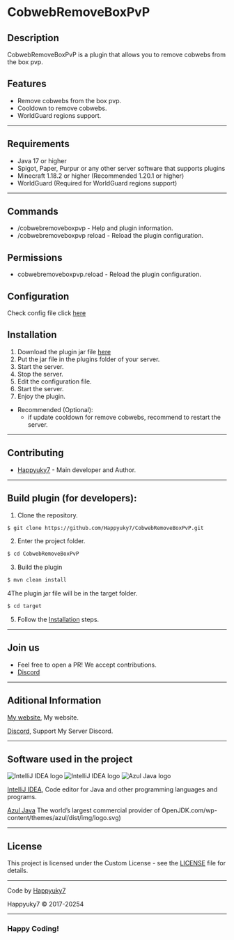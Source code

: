 # CobwebRemoveBoxPvP

## Description

CobwebRemoveBoxPvP is a plugin that allows you to remove cobwebs from the box pvp.

## Features
- Remove cobwebs from the box pvp.
- Cooldown to remove cobwebs.
- WorldGuard regions support.

---

## Requirements
- Java 17 or higher
- Spigot, Paper, Purpur or any other server software that supports plugins
- Minecraft 1.18.2 or higher (Recommended 1.20.1 or higher)
- WorldGuard (Required for WorldGuard regions support)

---

## Commands
- /cobwebremoveboxpvp - Help and plugin information.
- /cobwebremoveboxpvp reload - Reload the plugin configuration.

## Permissions
- cobwebremoveboxpvp.reload - Reload the plugin configuration.

## Configuration

Check config file click [here](https://github.com/Happyuky7/CobwebRemoveBoxPvP/blob/master/src/main/resources/config.yml)

## Installation

1. Download the plugin jar file [here](https://github.com/Happyuky7/CobwebRemoveBoxPvP/releases)
2. Put the jar file in the plugins folder of your server.
3. Start the server.
4. Stop the server.
5. Edit the configuration file.
6. Start the server.
7. Enjoy the plugin.

- Recommended (Optional):
  - if update cooldown for remove cobwebs, recommend to restart the server.

---

## Contributing

- [Happyuky7](https://github.com/Happyuky7) - Main developer and Author.

---

## Build plugin (for developers):

1. Clone the repository.
```bash
$ git clone https://github.com/Happyuky7/CobwebRemoveBoxPvP.git
```

2. Enter the project folder.
```bash
$ cd CobwebRemoveBoxPvP
```

3. Build the plugin
```bash
$ mvn clean install
```

4The plugin jar file will be in the target folder.
```bash
$ cd target
```

5. Follow the [Installation](#Installation) steps.

---

## Join us

* Feel free to open a PR! We accept contributions.
* [Discord](https://discord.gg/3EebYUyeUX)

---

## Aditional Information

[My website](https://happy7.xyz), My website.

[Discord](https://discord.gg/3EebYUyeUX), Support My Server Discord.

---

## Software used in the project

![IntelliJ IDEA logo](https://resources.jetbrains.com/storage/products/company/brand/logos/IntelliJ_IDEA_icon.png?size=100px)
![IntelliJ IDEA logo](https://resources.jetbrains.com/storage/products/company/brand/logos/IntelliJ_IDEA.png)
![Azul Java logo](https://www.azul.com/wp-content/themes/azul/dist/img/logo.svg)

[IntelliJ IDEA](https://www.jetbrains.com/idea/), Code editor for Java and other programming languages and programs.

[Azul Java](https://www.azul.com/) The world’s largest commercial provider of OpenJDK.com/wp-content/themes/azul/dist/img/logo.svg)

---

## License

This project is licensed under the Custom License - see the [LICENSE](https://github.com/Happyuky7/CobwebRemoveBoxPvP/blob/master/LICENSE) file for details.

---

Code by [Happyuky7](https://github.com/Happyuky7/)

Happyuky7 © 2017-20254

---

### Happy Coding!
